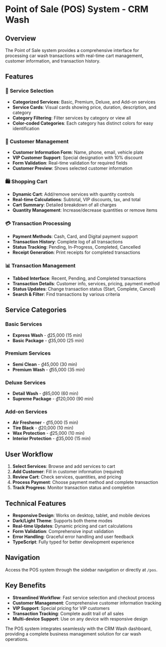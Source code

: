 # Point of Sale (POS) System - CRM Wash

## Overview
The Point of Sale system provides a comprehensive interface for processing car wash transactions with real-time cart management, customer information, and transaction history.

## Features

### 🛒 **Service Selection**
- **Categorized Services**: Basic, Premium, Deluxe, and Add-on services
- **Service Cards**: Visual cards showing price, duration, description, and category
- **Category Filtering**: Filter services by category or view all
- **Color-coded Categories**: Each category has distinct colors for easy identification

### 👥 **Customer Management**
- **Customer Information Form**: Name, phone, email, vehicle plate
- **VIP Customer Support**: Special designation with 10% discount
- **Form Validation**: Real-time validation for required fields
- **Customer Preview**: Shows selected customer information

### 🛍️ **Shopping Cart**
- **Dynamic Cart**: Add/remove services with quantity controls
- **Real-time Calculations**: Subtotal, VIP discounts, tax, and total
- **Cart Summary**: Detailed breakdown of all charges
- **Quantity Management**: Increase/decrease quantities or remove items

### 💳 **Transaction Processing**
- **Payment Methods**: Cash, Card, and Digital payment support
- **Transaction History**: Complete log of all transactions
- **Status Tracking**: Pending, In-Progress, Completed, Cancelled
- **Receipt Generation**: Print receipts for completed transactions

### 📊 **Transaction Management**
- **Tabbed Interface**: Recent, Pending, and Completed transactions
- **Transaction Details**: Customer info, services, pricing, payment method
- **Status Updates**: Change transaction status (Start, Complete, Cancel)
- **Search & Filter**: Find transactions by various criteria

## Service Categories

### Basic Services
- **Express Wash** - ₫25,000 (15 min)
- **Basic Package** - ₫35,000 (25 min)

### Premium Services
- **Semi Clean** - ₫45,000 (30 min)
- **Premium Wash** - ₫55,000 (35 min)

### Deluxe Services
- **Detail Wash** - ₫85,000 (60 min)
- **Supreme Package** - ₫120,000 (90 min)

### Add-on Services
- **Air Freshener** - ₫15,000 (5 min)
- **Tire Black** - ₫20,000 (10 min)
- **Wax Protection** - ₫25,000 (10 min)
- **Interior Protection** - ₫35,000 (15 min)

## User Workflow

1. **Select Services**: Browse and add services to cart
2. **Add Customer**: Fill in customer information (required)
3. **Review Cart**: Check services, quantities, and pricing
4. **Process Payment**: Choose payment method and complete transaction
5. **Track Progress**: Monitor transaction status and completion

## Technical Features

- **Responsive Design**: Works on desktop, tablet, and mobile devices
- **Dark/Light Theme**: Supports both theme modes
- **Real-time Updates**: Dynamic pricing and cart calculations
- **Form Validation**: Comprehensive input validation
- **Error Handling**: Graceful error handling and user feedback
- **TypeScript**: Fully typed for better development experience

## Navigation
Access the POS system through the sidebar navigation or directly at `/pos`.

## Key Benefits

- **Streamlined Workflow**: Fast service selection and checkout process
- **Customer Management**: Comprehensive customer information tracking
- **VIP Support**: Special pricing for VIP customers
- **Transaction Tracking**: Complete audit trail of all sales
- **Multi-device Support**: Use on any device with responsive design

The POS system integrates seamlessly with the CRM Wash dashboard, providing a complete business management solution for car wash operations.
